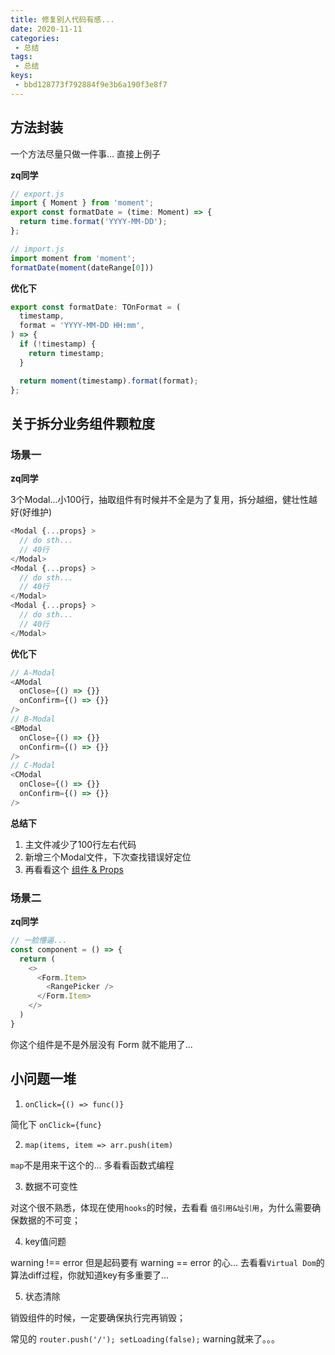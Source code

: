 ```yaml
---
title: 修复别人代码有感...
date: 2020-11-11
categories:
 - 总结
tags:
 - 总结
keys:
 - bbd128773f792884f9e3b6a190f3e8f7
---
```


## 方法封装

一个方法尽量只做一件事... 直接上例子

**zq同学**

```js
// export.js
import { Moment } from 'moment';
export const formatDate = (time: Moment) => {
  return time.format('YYYY-MM-DD');
};

// import.js
import moment from 'moment';
formatDate(moment(dateRange[0]))
```

**优化下**

```js
export const formatDate: TOnFormat = (
  timestamp,
  format = 'YYYY-MM-DD HH:mm',
) => {
  if (!timestamp) {
    return timestamp;
  }

  return moment(timestamp).format(format);
};
```

## 关于拆分业务组件颗粒度

### 场景一

**zq同学**

3个Modal...小100行，抽取组件有时候并不全是为了复用，拆分越细，健壮性越好(好维护)

```js
<Modal {...props} >
  // do sth...
  // 40行
</Modal>
<Modal {...props} >
  // do sth...
  // 40行
</Modal>
<Modal {...props} >
  // do sth...
  // 40行
</Modal>
```

**优化下**

```js
// A-Modal
<AModal
  onClose={() => {}}
  onConfirm={() => {}}
/>
// B-Modal
<BModal
  onClose={() => {}}
  onConfirm={() => {}}
/>
// C-Modal
<CModal
  onClose={() => {}}
  onConfirm={() => {}}
/>
```

**总结下** 
1. 主文件减少了100行左右代码
2. 新增三个Modal文件，下次查找错误好定位
3. 再看看这个 [组件 & Props](https://react.docschina.org/docs/components-and-props.html)


### 场景二

**zq同学**

```js
// 一脸懵逼...
const component = () => {
  return (
    <>
      <Form.Item>
        <RangePicker />
      </Form.Item>
    </>
  )
}
```

你这个组件是不是外层没有 Form 就不能用了...


## 小问题一堆


1. `onClick={() => func()}` 

简化下  `onClick={func}`

2. `map(items, item => arr.push(item)`

`map`不是用来干这个的... 多看看函数式编程

3. 数据不可变性

对这个很不熟悉，体现在使用`hooks`的时候，去看看 `值引用&址引用`，为什么需要确保数据的不可变；

4. key值问题

warning !== error 但是起码要有 warning == error 的心... 去看看`Virtual Dom`的算法diff过程，你就知道key有多重要了...

5. 状态清除

销毁组件的时候，一定要确保执行完再销毁；

常见的 `router.push('/'); setLoading(false);` warning就来了。。。
